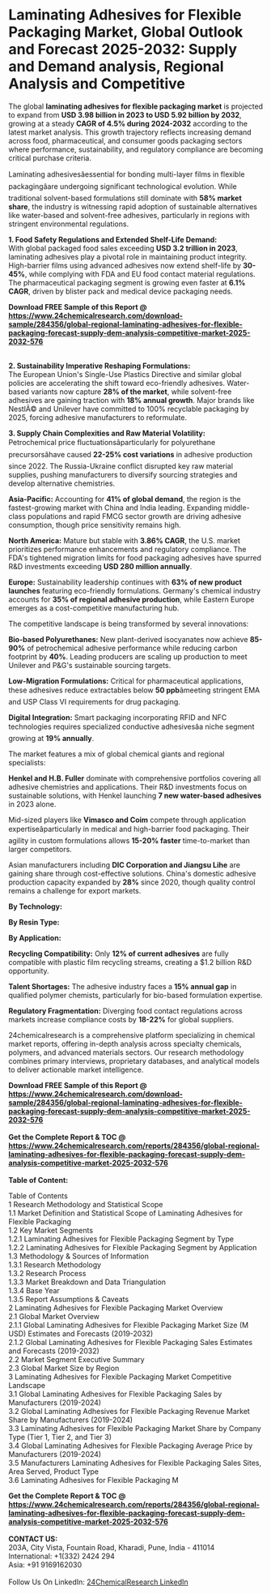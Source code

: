 <h1>Laminating Adhesives for Flexible Packaging Market, Global Outlook and Forecast 2025-2032: Supply and Demand analysis, Regional Analysis and Competitive</h1><p>The global <strong>laminating adhesives for flexible packaging market</strong> is projected to expand from <strong>USD 3.98 billion in 2023 to USD 5.92 billion by 2032</strong>, growing at a steady <strong>CAGR of 4.5% during 2024-2032</strong> according to the latest market analysis. This growth trajectory reflects increasing demand across food, pharmaceutical, and consumer goods packaging sectors where performance, sustainability, and regulatory compliance are becoming critical purchase criteria.</p><p>Laminating adhesivesâessential for bonding multi-layer films in flexible packagingâare undergoing significant technological evolution. While traditional solvent-based formulations still dominate with <strong>58% market share</strong>, the industry is witnessing rapid adoption of sustainable alternatives like water-based and solvent-free adhesives, particularly in regions with stringent environmental regulations.</p><p><strong>1. Food Safety Regulations and Extended Shelf-Life Demand:</strong><br>
With global packaged food sales exceeding <strong>USD 3.2 trillion in 2023</strong>, laminating adhesives play a pivotal role in maintaining product integrity. High-barrier films using advanced adhesives now extend shelf-life by <strong>30-45%</strong>, while complying with FDA and EU food contact material regulations. The pharmaceutical packaging segment is growing even faster at <strong>6.1% CAGR</strong>, driven by blister pack and medical device packaging needs.</p><div><b>Download FREE Sample of this Report @ 
            <a href="https://www.24chemicalresearch.com/download-sample/284356/global-regional-laminating-adhesives-for-flexible-packaging-forecast-supply-dem-analysis-competitive-market-2025-2032-576">
            https://www.24chemicalresearch.com/download-sample/284356/global-regional-laminating-adhesives-for-flexible-packaging-forecast-supply-dem-analysis-competitive-market-2025-2032-576</a></b></div><br><p><strong>2. Sustainability Imperative Reshaping Formulations:</strong><br>
The European Union's Single-Use Plastics Directive and similar global policies are accelerating the shift toward eco-friendly adhesives. Water-based variants now capture <strong>28% of the market</strong>, while solvent-free adhesives are gaining traction with <strong>18% annual growth</strong>. Major brands like NestlÃ© and Unilever have committed to 100% recyclable packaging by 2025, forcing adhesive manufacturers to reformulate.</p><p><strong>3. Supply Chain Complexities and Raw Material Volatility:</strong><br>
Petrochemical price fluctuationsâparticularly for polyurethane precursorsâhave caused <strong>22-25% cost variations</strong> in adhesive production since 2022. The Russia-Ukraine conflict disrupted key raw material supplies, pushing manufacturers to diversify sourcing strategies and develop alternative chemistries.</p><p><strong>Asia-Pacific:</strong> Accounting for <strong>41% of global demand</strong>, the region is the fastest-growing market with China and India leading. Expanding middle-class populations and rapid FMCG sector growth are driving adhesive consumption, though price sensitivity remains high.</p><p><strong>North America:</strong> Mature but stable with <strong>3.86% CAGR</strong>, the U.S. market prioritizes performance enhancements and regulatory compliance. The FDA's tightened migration limits for food packaging adhesives have spurred R&amp;D investments exceeding <strong>USD 280 million annually</strong>.</p><p><strong>Europe:</strong> Sustainability leadership continues with <strong>63% of new product launches</strong> featuring eco-friendly formulations. Germany's chemical industry accounts for <strong>35% of regional adhesive production</strong>, while Eastern Europe emerges as a cost-competitive manufacturing hub.</p><p>The competitive landscape is being transformed by several innovations:</p><p><strong>Bio-based Polyurethanes:</strong> New plant-derived isocyanates now achieve <strong>85-90%</strong> of petrochemical adhesive performance while reducing carbon footprint by <strong>40%</strong>. Leading producers are scaling up production to meet Unilever and P&amp;G's sustainable sourcing targets.</p><p><strong>Low-Migration Formulations:</strong> Critical for pharmaceutical applications, these adhesives reduce extractables below <strong>50 ppb</strong>âmeeting stringent EMA and USP Class VI requirements for drug packaging.</p><p><strong>Digital Integration:</strong> Smart packaging incorporating RFID and NFC technologies requires specialized conductive adhesivesâa niche segment growing at <strong>19% annually</strong>.</p><p>The market features a mix of global chemical giants and regional specialists:</p><p><strong>Henkel and H.B. Fuller</strong> dominate with comprehensive portfolios covering all adhesive chemistries and applications. Their R&amp;D investments focus on sustainable solutions, with Henkel launching <strong>7 new water-based adhesives</strong> in 2023 alone.</p><p>Mid-sized players like <strong>Vimasco and Coim</strong> compete through application expertiseâparticularly in medical and high-barrier food packaging. Their agility in custom formulations allows <strong>15-20% faster</strong> time-to-market than larger competitors.</p><p>Asian manufacturers including <strong>DIC Corporation and Jiangsu Lihe</strong> are gaining share through cost-effective solutions. China's domestic adhesive production capacity expanded by <strong>28%</strong> since 2020, though quality control remains a challenge for export markets.</p><p><strong>By Technology:</strong></p><p><strong>By Resin Type:</strong></p><p><strong>By Application:</strong></p><p><strong>Recycling Compatibility:</strong> Only <strong>12% of current adhesives</strong> are fully compatible with plastic film recycling streams, creating a $1.2 billion R&amp;D opportunity.</p><p><strong>Talent Shortages:</strong> The adhesive industry faces a <strong>15% annual gap</strong> in qualified polymer chemists, particularly for bio-based formulation expertise.</p><p><strong>Regulatory Fragmentation:</strong> Diverging food contact regulations across markets increase compliance costs by <strong>18-22%</strong> for global suppliers.</p><p>24chemicalresearch is a comprehensive platform specializing in chemical market reports, offering in-depth analysis across specialty chemicals, polymers, and advanced materials sectors. Our research methodology combines primary interviews, proprietary databases, and analytical models to deliver actionable market intelligence.</p><div><b>Download FREE Sample of this Report @ 
            <a href="https://www.24chemicalresearch.com/download-sample/284356/global-regional-laminating-adhesives-for-flexible-packaging-forecast-supply-dem-analysis-competitive-market-2025-2032-576">
            https://www.24chemicalresearch.com/download-sample/284356/global-regional-laminating-adhesives-for-flexible-packaging-forecast-supply-dem-analysis-competitive-market-2025-2032-576</a></b></div><br><div><b>Get the Complete Report & TOC @ 
            <a href="https://www.24chemicalresearch.com/reports/284356/global-regional-laminating-adhesives-for-flexible-packaging-forecast-supply-dem-analysis-competitive-market-2025-2032-576">
            https://www.24chemicalresearch.com/reports/284356/global-regional-laminating-adhesives-for-flexible-packaging-forecast-supply-dem-analysis-competitive-market-2025-2032-576</a></b></div><br>
            <b>Table of Content:</b><p>Table of Contents<br />
1 Research Methodology and Statistical Scope<br />
1.1 Market Definition and Statistical Scope of Laminating Adhesives for Flexible Packaging<br />
1.2 Key Market Segments<br />
1.2.1 Laminating Adhesives for Flexible Packaging Segment by Type<br />
1.2.2 Laminating Adhesives for Flexible Packaging Segment by Application<br />
1.3 Methodology & Sources of Information<br />
1.3.1 Research Methodology<br />
1.3.2 Research Process<br />
1.3.3 Market Breakdown and Data Triangulation<br />
1.3.4 Base Year<br />
1.3.5 Report Assumptions & Caveats<br />
2 Laminating Adhesives for Flexible Packaging Market Overview<br />
2.1 Global Market Overview<br />
2.1.1 Global Laminating Adhesives for Flexible Packaging Market Size (M USD) Estimates and Forecasts (2019-2032)<br />
2.1.2 Global Laminating Adhesives for Flexible Packaging Sales Estimates and Forecasts (2019-2032)<br />
2.2 Market Segment Executive Summary<br />
2.3 Global Market Size by Region<br />
3 Laminating Adhesives for Flexible Packaging Market Competitive Landscape<br />
3.1 Global Laminating Adhesives for Flexible Packaging Sales by Manufacturers (2019-2024)<br />
3.2 Global Laminating Adhesives for Flexible Packaging Revenue Market Share by Manufacturers (2019-2024)<br />
3.3 Laminating Adhesives for Flexible Packaging Market Share by Company Type (Tier 1, Tier 2, and Tier 3)<br />
3.4 Global Laminating Adhesives for Flexible Packaging Average Price by Manufacturers (2019-2024)<br />
3.5 Manufacturers Laminating Adhesives for Flexible Packaging Sales Sites, Area Served, Product Type<br />
3.6 Laminating Adhesives for Flexible Packaging M</p><div><b>Get the Complete Report & TOC @ 
            <a href="https://www.24chemicalresearch.com/reports/284356/global-regional-laminating-adhesives-for-flexible-packaging-forecast-supply-dem-analysis-competitive-market-2025-2032-576">
            https://www.24chemicalresearch.com/reports/284356/global-regional-laminating-adhesives-for-flexible-packaging-forecast-supply-dem-analysis-competitive-market-2025-2032-576</a></b></div><br><b>CONTACT US:</b><br>
            203A, City Vista, Fountain Road, Kharadi, Pune, India - 411014<br>
            International: +1(332) 2424 294<br>
            Asia: +91 9169162030 <br><br>
            Follow Us On LinkedIn: <a href="https://www.linkedin.com/company/24chemicalresearch/">24ChemicalResearch LinkedIn</a>
